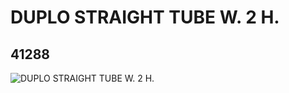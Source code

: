 # DUPLO STRAIGHT TUBE W. 2 H.
## 41288
![DUPLO STRAIGHT TUBE W. 2 H.](https://lc-www-live-s.legocdn.com/media/bricks/5/2/4157427.jpg)